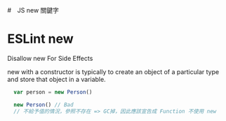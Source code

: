 #　JS new 關鍵字

# ESLint new
Disallow new For Side Effects 

new with a constructor is typically to create an object of a particular type and store that object in a variable.

```js
  var person = new Person()

  new Person() // Bad
  // 不給予值的情況，參照不存在 => GC掉，因此應該宣告成 Function 不使用 new
```
